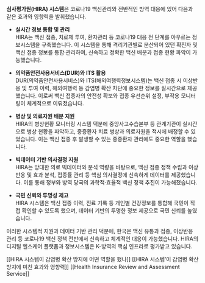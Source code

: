 **심사평가원(HIRA) 시스템**은 코로나19 백신관리와 전반적인 방역 대응에 있어 다음과 같은 효과와 영향력을 발휘했습니다.

- **실시간 정보 통합 및 관리**  
    HIRA는 백신 접종, 치료제 투여, 환자관리 등 코로나19 대응 전 단계를 아우르는 정보시스템을 구축했습니다. 이 시스템을 통해 격리기관별로 분산되어 있던 확진자 및 백신 접종 정보를 통합·관리하여, 신속하고 정확한 백신 배분과 접종 현황 파악이 가능했습니다[](https://www.hira.or.kr/ebooksc/2023/04/BZ202304198568815.pdf)[](https://www.hira.or.kr/ebooksc/ebook_638/ebook_638_202104230508433430.pdf).
    
- **의약품안전사용서비스(DUR)와 ITS 활용**  
    DUR(의약품안전사용서비스)와 ITS(해외여행력정보시스템)는 백신 접종 시 이상반응 및 투여 이력, 해외여행력 등 감염병 확산 차단에 중요한 정보를 실시간으로 제공했습니다. 이로써 백신 접종자의 안전성 확보와 접종 우선순위 설정, 부작용 모니터링이 체계적으로 이뤄졌습니다[](https://www.hira.or.kr/ebooksc/2023/04/BZ202304198568815.pdf)[](http://hirasabo.or.kr/list/pdf/20200708.pdf).
    
- **병상 및 의료자원 배분 지원**  
    HIRA의 병상현황 모니터링 시스템 덕분에 중앙사고수습본부 등 관계기관이 실시간으로 병상 현황을 파악하고, 중증환자 치료 병상과 의료자원을 적시에 배정할 수 있었습니다. 이는 백신 접종 후 발생할 수 있는 중증환자 관리에도 중요한 역할을 했습니다[](https://www.hira.or.kr/ebooksc/ebook_638/ebook_638_202104230508433430.pdf).
    
- **빅데이터 기반 의사결정 지원**  
    HIRA는 방대한 의료 빅데이터와 분석 역량을 바탕으로, 백신 접종 정책 수립과 이상반응 및 효과 분석, 접종률 관리 등 핵심 의사결정에 신속하게 데이터를 제공했습니다. 이를 통해 정부와 방역 당국의 과학적·효율적 백신 정책 추진이 가능해졌습니다[](https://www.hira.or.kr/ebooksc/ebook_638/ebook_638_202104230508433430.pdf)[](https://www.hira-research.or.kr/journal/view.html?vmd=Full).
    
- **국민 신뢰와 투명성 제고**  
    HIRA 시스템은 백신 접종 이력, 진료 기록 등 개인별 건강정보를 통합해 국민이 직접 확인할 수 있도록 했으며, 데이터 기반의 투명한 정보 제공으로 국민 신뢰를 높였습니다[](https://www.hira.or.kr/ebooksc/ebook_638/ebook_638_202104230508433430.pdf).
    

이러한 시스템적 지원과 데이터 기반 관리 덕분에, 한국은 백신 유통과 접종, 이상반응 관리 등 코로나19 백신 정책 전반에서 신속하고 체계적인 대응이 가능했습니다. HIRA의 디지털 헬스케어 플랫폼과 정보시스템은 K-방역의 핵심 인프라로 평가받고 있습니다[](https://www.hira.or.kr/ebooksc/2023/04/BZ202304198568815.pdf)[](https://www.hira.or.kr/ebooksc/ebook_638/ebook_638_202104230508433430.pdf)[](http://hirasabo.or.kr/list/pdf/20200708.pdf).

[[HIRA 시스템이 감염병 확산 방지에 어떤 역할을 했나]]
[[HIRA 시스템’이 감염병 확산 방지에 미친 효과와 영향력]]
[[Health Insurance Review and Assessment Service]]
